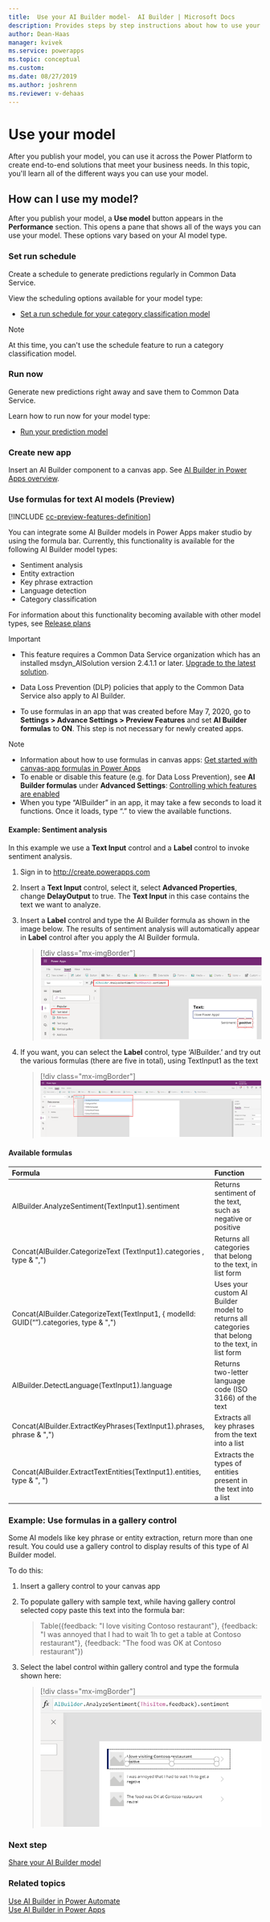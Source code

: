 ```yaml
---
title:  Use your AI Builder model-  AI Builder | Microsoft Docs
description: Provides steps by step instructions about how to use your model in AI Builder.
author: Dean-Haas
manager: kvivek
ms.service: powerapps
ms.topic: conceptual
ms.custom: 
ms.date: 08/27/2019
ms.author: joshrenn
ms.reviewer: v-dehaas
---
```


# Use your model

After you publish your model, you can use it across the Power Platform to create end-to-end solutions that meet your business needs. In this topic, you'll learn all of the different ways you can use your model.

## How can I use my model?

After you publish your model, a **Use model** button appears in the **Performance** section. This opens a pane that shows all of the ways you can use your model. These options vary based on your AI model type.

### Set run schedule

Create a schedule to generate predictions regularly in Common Data Service.

View the scheduling options available for your model type:

* [Set a run schedule for your category classification model](/ai-builder/text-classification-model-use-tags#set-run-schedule-on-common-data-service)

> [!NOTE]
> At this time, you can't use the schedule feature to run a category classification model.

### Run now

Generate new predictions right away and save them to Common Data Service.

Learn how to run now for your model type:

* [Run your prediction model](/ai-builder/prediction-train-model#prediction-run)

### Create new app

Insert an AI Builder component to a canvas app. See [AI Builder in Power Apps overview](use-in-powerapps-overview.md).

### Use formulas for text AI models (Preview)

[!INCLUDE [cc-preview-features-definition](includes/cc-preview-features-definition.md)]

You can integrate some AI Builder models in Power Apps maker studio by using the formula bar. Currently, this functionality is available for the following AI Builder model types:

- Sentiment analysis
- Entity extraction
- Key phrase extraction
- Language detection
- Category classification

For information about this functionality becoming available with other model types, see [Release plans](/power-platform-release-plan/2019wave2/ai-builder/planned-features)

 > [!IMPORTANT]
 >
 >- This feature requires a Common Data Service organization which has an installed msdyn_AISolution version 2.4.1.1 or later. [Upgrade to the latest solution](/needlink).
 >
 >- Data Loss Prevention (DLP) policies that apply to the Common Data Service also apply to AI Builder.
 >
 >- To use formulas in an app that was created before May 7, 2020, go to **Settings > Advance Settings > Preview Features** and set **AI Builder formulas** to **ON**. This step is not necessary for newly created apps.

 >[!NOTE]
 >
 >- Information about how to use formulas in canvas apps:  [Get started with canvas-app formulas in Power Apps](powerapps/maker/canvas-apps/working-with-formulas.md)
 >- To enable or disable this feature (e.g. for Data Loss Prevention), see **AI Builder formulas** under **Advanced Settings**: [Controlling which features are enabled](powerapps/maker/canvas-apps/working-with-experimental-preview#controlling-which-features-are-enabled.md)
 >- When you type “AIBuilder” in an app, it may take a few seconds to load it functions. Once it loads, type “.” to view the available functions.



#### Example: Sentiment analysis

In this example we use a **Text Input** control and a **Label** control to invoke sentiment analysis.

1. Sign in to http://create.powerapps.com
1. Insert a **Text Input** control, select it, select **Advanced Properties**, change **DelayOutput** to true. The **Text Input** in this case contains the text we want to analyze.
1. Insert a **Label** control and type the AI Builder formula as shown in the image below. The results of sentiment analysis will automatically appear in **Label** control after you apply the AI Builder formula.

    > [!div class="mx-imgBorder"]
    > ![Insert label](media/formula-insert-label.png "Insert label screen")

1. If you want, you can select the **Label** control, type ‘AIBuilder.’ and try out the various formulas (there are five in total), using TextInput1 as the text

    > [!div class="mx-imgBorder"]
    > ![Available formulas](media/formula-menu.png "Available formulas")


#### Available formulas

**Formula**|**Function**
:-----|:-----
AIBuilder.AnalyzeSentiment(TextInput1).sentiment|Returns sentiment of the text, such as negative or positive
Concat(AIBuilder.CategorizeText (TextInput1).categories , type & ",")|Returns all categories that belong to the text, in list form
Concat(AIBuilder.CategorizeText(TextInput1, { modelId: GUID(“<yourModelId>”).categories, type & ",")|Uses your custom AI Builder model to returns all categories that belong to the text, in list form
AIBuilder.DetectLanguage(TextInput1).language|Returns two-letter language code (ISO 3166) of the text
Concat(AIBuilder.ExtractKeyPhrases(TextInput1).phrases, phrase & ",")|Extracts all key phrases from the text into a list
Concat(AIBuilder.ExtractTextEntities(TextInput1).entities, type & ", ")|Extracts the types of entities present in the text into a list

### Example: Use formulas in a gallery control

Some AI models like key phrase or entity extraction, return more than one result. You could use a gallery control to display results of this type of AI Builder model.  

To do this:

1. Insert a gallery control to your canvas app
1. To populate gallery with sample text, while having gallery control selected copy paste this text into the formula bar:

   > Table({feedback: "I love visiting Contoso restaurant"}, {feedback: "I was annoyed that I had to wait 1h to get a table at Contoso restaurant"}, {feedback: "The food was OK at Contoso restaurant"})
1. Select the label control within gallery control and type the formula shown here:

    > [!div class="mx-imgBorder"]
    > ![Select label control](media/formula-select-control.png "Select label control")

### Next step

[Share your AI Builder model](share-model.md)

### Related topics

[Use AI Builder in Power Automate](use-in-flow-overview.md) <br>
[Use AI Builder in Power Apps](use-in-powerapps-overview.md)
